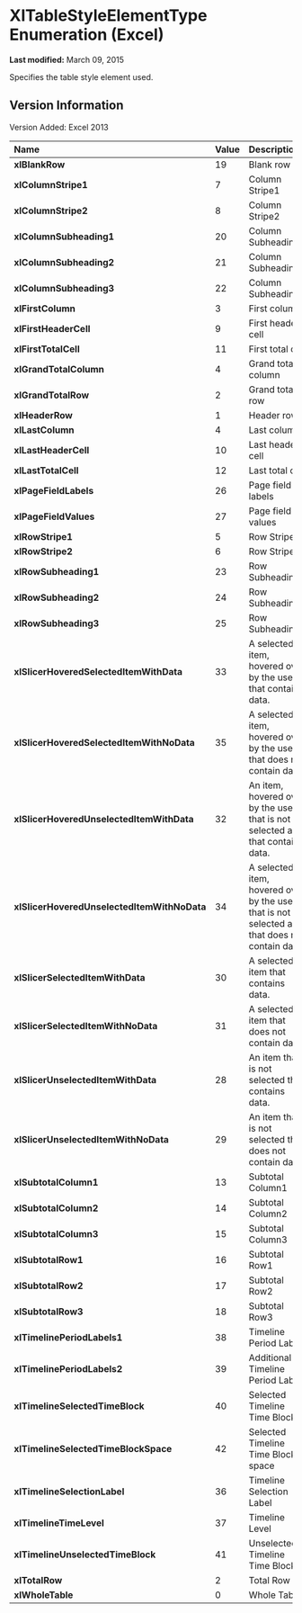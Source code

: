 
# XlTableStyleElementType Enumeration (Excel)

 **Last modified:** March 09, 2015

Specifies the table style element used.

## Version Information

Version Added: Excel 2013 



|**Name**|**Value**|**Description**|
|:-----|:-----|:-----|
| **xlBlankRow**|19|Blank row|
| **xlColumnStripe1**|7|Column Stripe1|
| **xlColumnStripe2**|8|Column Stripe2|
| **xlColumnSubheading1**|20|Column Subheading1|
| **xlColumnSubheading2**|21|Column Subheading2|
| **xlColumnSubheading3**|22|Column Subheading3|
| **xlFirstColumn**|3|First column|
| **xlFirstHeaderCell**|9|First header cell|
| **xlFirstTotalCell**|11|First total cell|
| **xlGrandTotalColumn**|4|Grand total column|
| **xlGrandTotalRow**|2|Grand total row|
| **xlHeaderRow**|1|Header row|
| **xlLastColumn**|4|Last column|
| **xlLastHeaderCell**|10|Last header cell|
| **xlLastTotalCell**|12|Last total cell|
| **xlPageFieldLabels**|26|Page field labels|
| **xlPageFieldValues**|27|Page field values|
| **xlRowStripe1**|5|Row Stripe1|
| **xlRowStripe2**|6|Row Stripe2|
| **xlRowSubheading1**|23|Row Subheading1|
| **xlRowSubheading2**|24|Row Subheading2|
| **xlRowSubheading3**|25|Row Subheading3|
| **xlSlicerHoveredSelectedItemWithData**|33|A selected item, hovered over by the user, that contains data.|
| **xlSlicerHoveredSelectedItemWithNoData**|35|A selected item, hovered over by the user, that does not contain data.|
| **xlSlicerHoveredUnselectedItemWithData**|32|An item, hovered over by the user, that is not selected and that contains data.|
| **xlSlicerHoveredUnselectedItemWithNoData**|34|A selected item, hovered over by the user, that is not selected and that does not contain data.|
| **xlSlicerSelectedItemWithData**|30|A selected item that contains data.|
| **xlSlicerSelectedItemWithNoData**|31|A selected item that does not contain data.|
| **xlSlicerUnselectedItemWithData**|28|An item that is not selected that contains data.|
| **xlSlicerUnselectedItemWithNoData**|29|An item that is not selected that does not contain data.|
| **xlSubtotalColumn1**|13|Subtotal Column1|
| **xlSubtotalColumn2**|14|Subtotal Column2|
| **xlSubtotalColumn3**|15|Subtotal Column3|
| **xlSubtotalRow1**|16|Subtotal Row1|
| **xlSubtotalRow2**|17|Subtotal Row2|
| **xlSubtotalRow3**|18|Subtotal Row3|
| **xlTimelinePeriodLabels1**|38|Timeline Period Label|
| **xlTimelinePeriodLabels2**|39|Additional Timeline Period Label|
| **xlTimelineSelectedTimeBlock**|40|Selected Timeline Time Block|
| **xlTimelineSelectedTimeBlockSpace**|42|Selected Timeline Time Block space|
| **xlTimelineSelectionLabel**|36|Timeline Selection Label|
| **xlTimelineTimeLevel**|37|Timeline Level|
| **xlTimelineUnselectedTimeBlock**|41|Unselected Timeline Time Block|
| **xlTotalRow**|2|Total Row|
| **xlWholeTable**|0|Whole Table|
